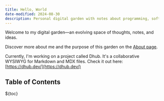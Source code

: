 ```yaml
---
title: Hello, World
date-modified: 2024-08-30
description: Personal digital garden with notes about programming, software and async work.
---
```


Welcome to my digital garden—an evolving space of thoughts, notes, and ideas.

Discover more about me and the purpose of this garden on the [About page](about.md).

Currently, I'm working on a project called Dhub. It's a collaborative WYSIWYG for Markdown and MDX files. Check it out here: [https://dhub.dev/](https://dhub.dev/)

## Table of Contents

${toc}
